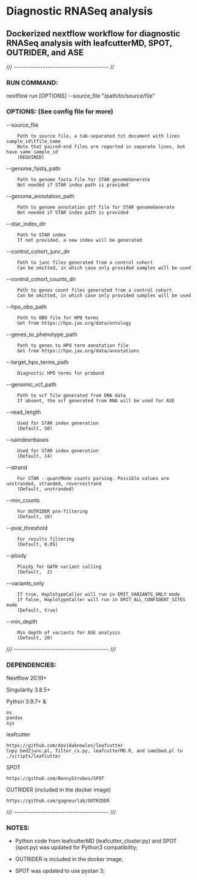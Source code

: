 # Diagnostic RNASeq analysis
## Dockerized nextflow workflow for diagnostic RNASeq analysis with leafcutterMD, SPOT, OUTRIDER, and ASE

/// --------------------------------------- //

### RUN COMMAND:

nextflow run [OPTIONS] --source_file "/path/to/source/file"

### OPTIONS: (See config file for more)

--source_file

		Path to source file, a tab-separated txt document with lines sample_id\tfile_name
		Note that paired-end files are reported in separate lines, but have same sample_id
		(REQUIRED)

--genome_fasta_path

		Path to genome fasta file for STAR genomeGenerate
		Not needed if STAR index path is provided

--genome_annotation_path

		Path to genome annotation gtf file for STAR genomeGenerate
		Not needed if STAR index path is provided

--star_index_dir

		Path to STAR index
		If not provided, a new index will be generated

--control_cohort_junc_dir

		Path to junc files generated from a control cohort
		Can be omitted, in which case only provided samples will be used

--control_cohort_counts_dir

		Path to genes count files generated from a control cohort
		Can be omitted, in which case only provided samples will be used

--hpo_obo_path

		Path to OBO file for HPO terms
		Get from https://hpo.jax.org/data/ontology

--genes_to_phenotype_path

		Path to genes to HPO term annotation file
		Get from https://hpo.jax.org/data/annotations

--target_hpo_terms_path

		Diagnostic HPO terms for proband

--genomic_vcf_path

		Path to vcf file generated from DNA data
		If absent, the vcf generated from RNA will be used for ASE

--read_length

		Used for STAR index generation
		(Default, 50)

--saindexnbases

		Used for STAR index generation
		(Default, 14)

--strand

		For STAR --quantMode counts parsing. Possible values are unstranded, stranded, reversestrand
		(Default, unstranded)

--min_counts

		For OUTRIDER pre-filtering
		(Default, 10)

--pval_threshold

		For results filtering
		(Default, 0.05)

--ploidy

		Ploidy for GATK variant calling
		(Default,  2)

--variants_only

    	If true, HaplotypeCaller will run in EMIT_VARIANTS_ONLY mode
    	If false, HaplotypeCaller will run in EMIT_ALL_CONFIDENT_SITES mode
    	(Default, true)

--min_depth

		Min depth of variants for ASE analysis
    	(Default, 20)

/// --------------------------------------- ///

### DEPENDENCIES:

Nextflow 20.10+

Singularity 3.8.5+

Python 3.9.7+ &

	os
	pandas
	sys

leafcutter

	https://github.com/davidaknowles/leafcutter
	Copy bed2junc.pl, filter_cs.py, leafcutterMD.R, and sam2bed.pl to ./scripts/leafcutter

SPOT

	https://github.com/BennyStrobes/SPOT

OUTRIDER (included in the docker image)

	https://github.com/gagneurlab/OUTRIDER

/// --------------------------------------- ///

### NOTES:

- Python code from leafcutterMD (leafcutter_cluster.py) and SPOT (spot.py) was updated for Python3 compatibility;

- OUTRIDER is included in the docker image;

- SPOT was updated to use pystan 3;
